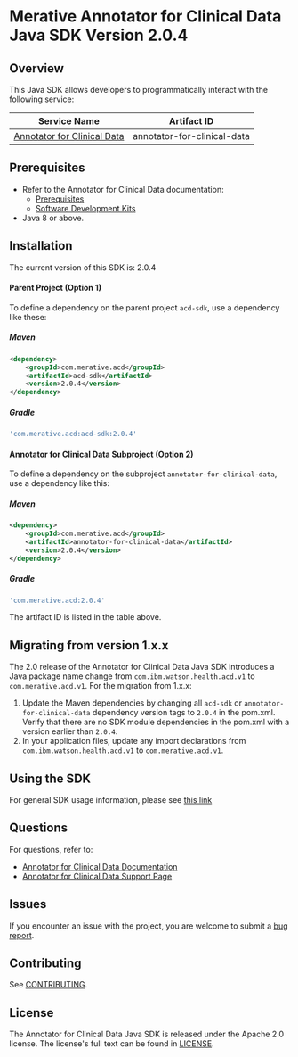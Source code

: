 # Merative Annotator for Clinical Data Java SDK Version 2.0.4

## Overview

This Java SDK allows developers to programmatically interact with the following service:

| Service Name | Artifact ID |
|--------------|-------------|
| [Annotator for Clinical Data](https://merative.github.io/acd-containers/) | annotator-for-clinical-data |

## Prerequisites

* Refer to the Annotator for Clinical Data documentation:
  * [Prerequisites](https://merative.github.io/acd-containers/installing/prereqs/)
  * [Software Development Kits](https://merative.github.io/acd-containers/usage/sdks/)
* Java 8 or above.

## Installation
The current version of this SDK is: 2.0.4

#### Parent Project (Option 1)
To define a dependency on the parent project `acd-sdk`, use a dependency like these:

##### Maven

```xml
<dependency>
	<groupId>com.merative.acd</groupId>
	<artifactId>acd-sdk</artifactId>
	<version>2.0.4</version>
</dependency>
```

##### Gradle

```gradle
'com.merative.acd:acd-sdk:2.0.4'
```

#### Annotator for Clinical Data Subproject (Option 2)
To define a dependency on the subproject `annotator-for-clinical-data`, use a dependency like this:

##### Maven

```xml
<dependency>
    <groupId>com.merative.acd</groupId>
    <artifactId>annotator-for-clinical-data</artifactId>
    <version>2.0.4</version>
</dependency>
```

##### Gradle
```gradle
'com.merative.acd:2.0.4'
```
The artifact ID is listed in the table above.

## Migrating from version 1.x.x 

The 2.0 release of the Annotator for Clinical Data Java SDK introduces a Java package name change from `com.ibm.watson.health.acd.v1` to `com.merative.acd.v1`.  For the migration from 1.x.x:

1. Update the Maven dependencies by changing all `acd-sdk` or `annotator-for-clinical-data` dependency version tags to `2.0.4` in the pom.xml.  Verify that there are no SDK module dependencies in the pom.xml with a version earlier than `2.0.4`.
2. In your application files, update any import declarations from `com.ibm.watson.health.acd.v1` to `com.merative.acd.v1`.

## Using the SDK
For general SDK usage information, please see [this link](https://github.com/IBM/ibm-cloud-sdk-common/blob/master/README.md)


## Questions

For questions, refer to: 
* [Annotator for Clinical Data Documentation](https://merative.github.io/acd-containers/)
* [Annotator for Clinical Data Support Page](https://merative.github.io/acd-containers/support/support/)

## Issues
If you encounter an issue with the project, you are welcome to submit a
[bug report](https://github.com/merative/acd-java-sdk/issues).

## Contributing
See [CONTRIBUTING](CONTRIBUTING.md).

## License

The Annotator for Clinical Data Java SDK is released under the Apache 2.0 license.
The license's full text can be found in [LICENSE](LICENSE).
